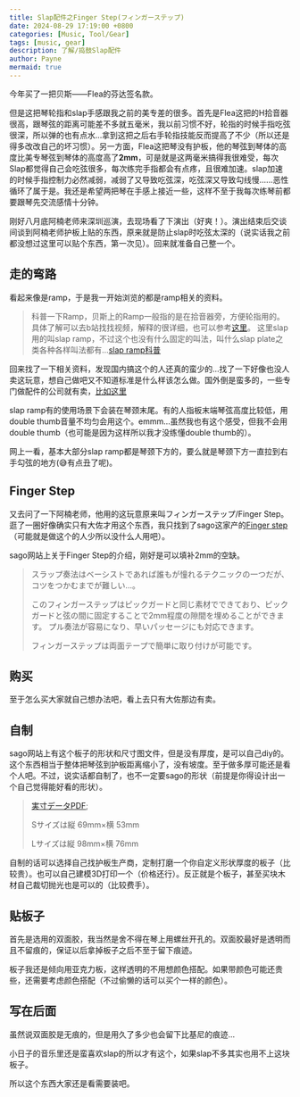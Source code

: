 ```yaml
---
title: Slap配件之Finger Step(フィンガーステップ)
date: 2024-08-29 17:19:00 +0800
categories: [Music, Tool/Gear]
tags: [music, gear]
description: 了解/捣鼓Slap配件
author: Payne
mermaid: true
---
```


今年买了一把贝斯——Flea的芬达签名款。

但是这把琴轮指和slap手感跟我之前的美专差的很多。首先是Flea这把的H拾音器很高，跟琴弦的距离可能差不多就五毫米，我以前习惯不好，轮指的时候手指吃弦很深，所以弹的也有点水...拿到这把之后右手轮指技能反而提高了不少（所以还是得多改改自己的坏习惯）。另一方面，Flea这把琴没有护板，他的琴弦到琴体的高度比美专琴弦到琴体的高度高了**2mm**，可是就是这两毫米搞得我很难受，每次Slap都觉得自己会吃弦很多，每次练完手指都会有点疼，且很难加速。slap加速的时候手指控制力必然减弱，减弱了又导致吃弦深，吃弦深又导致勾线慢......恶性循环了属于是。我还是希望两把琴在手感上接近一些，这样不至于我每次练琴前都要跟琴先交流感情十分钟。

刚好八月底阿楠老师来深圳巡演，去现场看了下演出（好爽！）。演出结束后交谈间谈到阿楠老师护板上贴的东西，原来就是防止slap时吃弦太深的（说实话我之前都没想过这里可以贴个东西，第一次见）。回来就准备自己整一个。

## 走的弯路

看起来像是ramp，于是我一开始浏览的都是ramp相关的资料。

> 科普一下Ramp，贝斯上的Ramp一般指的是在拾音器旁，方便轮指用的。具体了解可以去b站找找视频，解释的很详细，也可以参考[这里](https://www.notreble.com/buzz/2013/04/03/bass-ramps-the-how-and-why/)。
> 这里slap用的叫slap ramp，不过这个也没有什么固定的叫法，叫什么slap plate之类各种各样叫法都有...[slap ramp科普](https://www.fingerramp.com/a-cosa-serve-la-finger-ramp-al-manico/)

回来找了一下相关资料，发现国内搞这个的人还真的蛮少的...找了一下好像也没人卖这玩意，想自己做吧又不知道标准是什么样该怎么做。国外倒是蛮多的，一些专门做配件的公司就有卖，[比如这里](https://www.fingerramp.com/)

slap ramp有的使用场景下会装在琴颈末尾。有的人指板末端琴弦高度比较低，用double thumb音量不均匀会用这个。emmm...虽然我也有这个感受，但我不会用double thumb（也可能是因为这样所以我才没练懂double thumb的）。

网上一看，基本大部分slap ramp都是琴颈下方的，要么就是琴颈下方一直拉到右手勾弦的地方(😅有点丑了呢)。

## Finger Step

又去问了一下阿楠老师，他用的这玩意原来叫フィンガーステップ/Finger Step。逛了一圈好像确实只有大佐才用这个东西，我只找到了sago这家产的[Finger step](https://sago-nmg.com/goods/finger-step/)（可能就是做这个的人少所以没什么人用吧）。


sago网站上关于Finger Step的介绍，刚好是可以填补2mm的空缺。

> スラップ奏法はベーシストであれば誰もが憧れるテクニックの一つだが、コツをつかむまでが難しい…。
> 
> このフィンガーステップはピックガードと同じ素材でできており、ピックガードと弦の間に固定することで2mm程度の隙間を埋めることができます。
> プル奏法が容易になり、早いパッセージにも対応できます。
> 
> フィンガーステップは両面テープで簡単に取り付けが可能です。

## 购买

至于怎么买大家就自己想办法吧，看上去只有大佐那边有卖。

## 自制

sago网站上有这个板子的形状和尺寸图文件，但是没有厚度，是可以自己diy的。这个东西相当于整体把琴弦到护板距离缩小了，没有坡度。至于做多厚可能还是看个人吧。不过，说实话都自制了，也不一定要sago的形状（前提是你得设计出一个自己觉得能好看的形状）。

> [実寸データPDF](https://sago-nmg.com/wp-content/uploads/2022/12/6a3d296b1d592ff8a6f42f276234fc8c.pdf);
> 
> Sサイズは縦 69mm×横 53mm
> 
> Lサイズは縦 98mm×横 76mm

自制的话可以选择自己找护板生产商，定制打磨一个你自定义形状厚度的板子（比较贵）。也可以自己建模3D打印一个（价格还行）。反正就是个板子，甚至买块木材自己裁切抛光也是可以的（比较费手）。

## 贴板子

首先是选用的双面胶，我当然是舍不得在琴上用螺丝开孔的。双面胶最好是透明而且不留痕的，保证以后拿掉板子之后不至于留下痕迹。

板子我还是倾向用亚克力板，这样透明的不用想颜色搭配。如果带颜色可能还贵些，还需要考虑颜色搭配（不过偷懒的话可以买个一样的颜色）。


## 写在后面

虽然说双面胶是无痕的，但是用久了多少也会留下比基尼的痕迹...

小日子的音乐里还是蛮喜欢slap的所以才有这个，如果slap不多其实也用不上这块板子。

所以这个东西大家还是看需要装吧。
